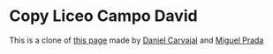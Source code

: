 # Copy Liceo Campo David
This is a clone of [this page](https://www.liceocampodavid.edu.co/) made by
[Daniel Carvajal](https://github.com/danielcarv96) and [Miguel Prada](https://github.com/mapra99)
